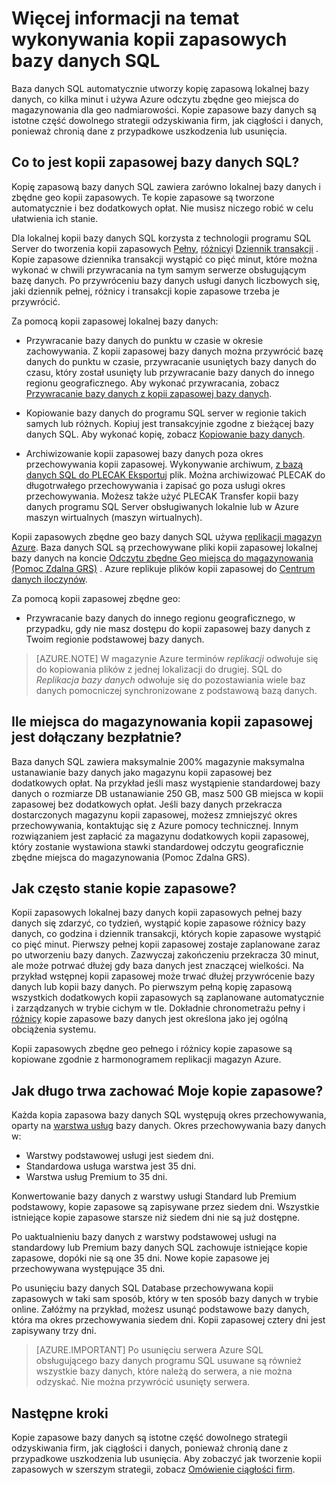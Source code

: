 <properties
   pageTitle="Baza danych SQL wykonywania kopii zapasowych — automatyczne, zbędne geo | Microsoft Azure" 
   description="Baza danych SQL automatycznie utworzy kopię zapasową lokalnej bazy danych co pięć minut i używa Azure odczytu zbędne geo miejsca do magazynowania (Pomoc Zdalna GRS) w celu zapewnienia nadmiarowości geo. "
   services="sql-database"
   documentationCenter=""
   authors="CarlRabeler"
   manager="jhubbard"
   editor="monicar"/>

<tags
   ms.service="sql-database"
   ms.devlang="NA"
   ms.topic="article"
   ms.tgt_pltfrm="NA"
   ms.workload="NA"
   ms.date="10/20/2016"
   ms.author="carlrab;barbkess"/>

<!------------------
This topic is annotated with TEMPLATE guidelines for FEATURE TOPICS.


Metadata guidelines

pageTitle
    60 characters or less. Includes name of the feature - primary benefit. Not the same as H1. Its 60 characters or fewer including all characters between the quotes and the Microsoft Azure site identifier.

description
    115-145 characters. Duplicate of the first sentence in the introduction. This is the abstract of the article that displays under the title when searching in Bing or Google. 

    Example: "SQL Database automatically creates a local database backup every few minutes and uses Azure read-access geo-redundant storage for geo-redundancy."
------------------>

<!----------------

TEMPLATE GUIDELINES for feature topics

The Feature Topic is a one-pager (ok, sometimes longer) that explains a capability of the product or service. It explains what the capability is and characteristics of the capability.  

It is a "learning" topic, not an action topic.

DO explain this:
    • Definition of the feature terminology.  i.e., What is a database backup?
    • Characteristics and capabilities of the feature. (How the feature works)
    • Common uses with links to overview topics that recommend when to use the feature.
    • Reference specifications (Limitations and Restrictions, Permissions, General Remarks, etc.)
    • Next Steps with links to related overviews, features, and tasks.

DON'T explain this:
    • How to steps for using the feature (Tasks)
    • How to solve business problems that incorporate the feature (Overviews)
------------------->

<!------------------
GUIDELINES for the H1 
    
    The H1 should answer the question "What is in this topic?" Write the H1 heading in conversational language and use search key words as much as possible. Since this is a learning topic, make sure the title indicates that and doesn't mislead people to think this will tell them how to do tasks.  
    
    To help people understand this is a learning topic and not an action topic, start the title with "Learn about ... "

    Heading must use an industry standard term. If your feature is a proprietary name like "Elastic database pools", use a synonym. For example:    "Learn about elastic database pools for multi-tenant databases". In this case multi-tenant database is the industry-standard term that will be an anchor for finding the topic.

-------------------->

# <a name="learn-about-sql-database-backups"></a>Więcej informacji na temat wykonywania kopii zapasowych bazy danych SQL

<!------------------
    GUIDELINES for introduction
    
    The introduction is 1-2 sentences.  It is optimized for search and sets proper expectations about what to expect in the article. It should contain the top key words that you are using throughout the article.The introduction should be brief and to the point of what the feature is, what it is used for, and what's in the article. 

    If the introduction is short enough, your article can pop to the top in Google Instant Answers.

    In this example:
    
 

Sentence #1 Explains what the article will cover, which is what the feature is or does. This is also the metadata description. 
    SQL Database automatically creates a local database backup every five minutes and uses Azure read-access geo-redundant storage (RA-GRS) to provide geo-redundancy. 

Sentence #2 Explains why I should care about this.  
    Database backups are an essential part of any business continuity and disaster recovery strategy because they protect your data from accidental corruption or deletion.

-------------------->

Baza danych SQL automatycznie utworzy kopię zapasową lokalnej bazy danych, co kilka minut i używa Azure odczytu zbędne geo miejsca do magazynowania dla geo nadmiarowości. Kopie zapasowe bazy danych są istotne część dowolnego strategii odzyskiwania firm, jak ciągłości i danych, ponieważ chronią dane z przypadkowe uszkodzenia lub usunięcia. 

<!-- This image needs work, so not putting it in right now.

This diagram shows SQL Database running in the US East region. It creates a database backup every five minutes, which it stores locally to Azure Read Access Geo-redundant Storage (RA-GRS). Azure uses geo-replication to copy the database backups to a paired data center in the US West region.

![geo-restore](./media/sql-database-geo-restore/geo-restore-1.png)

-->

<!---------------
GUIDELINES for the first ## H2.

    The first ## describes what the feature encompasses and how it is used. It points to related task articles.
    
    For consistency, being the heading with "What is ... "
----------------->

## <a name="what-is-a-sql-database-backup"></a>Co to jest kopii zapasowej bazy danych SQL?  

<!-- 
    Explains what a SQL Database backup is and answers an important question that people want to know.
-->

Kopię zapasową bazy danych SQL zawiera zarówno lokalnej bazy danych i zbędne geo kopii zapasowych. Te kopie zapasowe są tworzone automatycznie i bez dodatkowych opłat. Nie musisz niczego robić w celu ułatwienia ich stanie.

<!----------------- 
    Explains first component of the backup feature
------------------>

Dla lokalnej kopii bazy danych SQL korzysta z technologii programu SQL Server do tworzenia kopii zapasowych [Pełny](https://msdn.microsoft.com/library/ms186289.aspx), [różnicy](https://msdn.microsoft.com/library/ms175526.aspx )i [Dziennik transakcji](https://msdn.microsoft.com/library/ms191429.aspx) . Kopie zapasowe dziennika transakcji wystąpić co pięć minut, które można wykonać w chwili przywracania na tym samym serwerze obsługującym bazę danych. Po przywróceniu bazy danych usługi danych liczbowych się, jaki dziennik pełnej, różnicy i transakcji kopie zapasowe trzeba je przywrócić.

<!--------------- 
    Explicit list of what to do with a local backup. "Use a ..." helps people to scan the topic and find the uses quickly.
---------------->

Za pomocą kopii zapasowej lokalnej bazy danych:

- Przywracanie bazy danych do punktu w czasie w okresie zachowywania. Z kopii zapasowej bazy danych można przywrócić bazę danych do punktu w czasie, przywracanie usuniętych bazy danych do czasu, który został usunięty lub przywracanie bazy danych do innego regionu geograficznego. Aby wykonać przywracania, zobacz [Przywracanie bazy danych z kopii zapasowej bazy danych](sql-database-recovery-using-backups.md).

- Kopiowanie bazy danych do programu SQL server w regionie takich samych lub różnych. Kopiuj jest transakcyjnie zgodne z bieżącej bazy danych SQL. Aby wykonać kopię, zobacz [Kopiowanie bazy danych](sql-database-copy.md).

- Archiwizowanie kopii zapasowej bazy danych poza okres przechowywania kopii zapasowej. Wykonywanie archiwum, [z bazą danych SQL do PLECAK Eksportuj](sql-database-export.md) plik. Można archiwizować PLECAK do długotrwałego przechowywania i zapisać go poza usługi okres przechowywania. Możesz także użyć PLECAK Transfer kopii bazy danych programu SQL Server obsługiwanych lokalnie lub w Azure maszyn wirtualnych (maszyn wirtualnych).

<!----------------- 
    Explains first component of the backup feature
------------------>

Kopii zapasowych zbędne geo bazy danych SQL używa [replikacji magazyn Azure](../storage/storage-redundancy.md). Baza danych SQL są przechowywane pliki kopii zapasowej lokalnej bazy danych na koncie [Odczytu zbędne Geo miejsca do magazynowania (Pomoc Zdalna GRS)](../storage/storage-redundancy.md#read-access-geo-redundant-storage) . Azure replikuje plików kopii zapasowej do [Centrum danych iloczynów](../best-practices-availability-paired-regions.md). 

<!--------------- 
    Explicit list of what to do with a geo-redundant backup. "Use a ..." helps people to scan the topic and find the uses quickly.
---------------->

Za pomocą kopii zapasowej zbędne geo:

- Przywracanie bazy danych do innego regionu geograficznego, w przypadku, gdy nie masz dostępu do kopii zapasowej bazy danych z Twoim regionie podstawowej bazy danych. 

>[AZURE.NOTE] W magazynie Azure terminów *replikacji* odwołuje się do kopiowania plików z jednej lokalizacji do drugiej. SQL do *Replikacja bazy danych* odwołuje się do pozostawiania wiele baz danych pomocniczej synchronizowane z podstawową bazą danych. 

<!----------------
    The next ## H2's discuss key characteristics of how the feature works. The title is in conversational language and asks the question that will be answered.
------------------->
## <a name="how-much-backup-storage-is-included-at-no-cost"></a>Ile miejsca do magazynowania kopii zapasowej jest dołączany bezpłatnie?

Baza danych SQL zawiera maksymalnie 200% magazynie maksymalna ustanawianie bazy danych jako magazynu kopii zapasowej bez dodatkowych opłat. Na przykład jeśli masz wystąpienie standardowej bazy danych o rozmiarze DB ustanawianie 250 GB, masz 500 GB miejsca w kopii zapasowej bez dodatkowych opłat. Jeśli bazy danych przekracza dostarczonych magazynu kopii zapasowej, możesz zmniejszyć okres przechowywania, kontaktując się z Azure pomocy technicznej. Innym rozwiązaniem jest zapłacić za magazynu dodatkowych kopii zapasowej, który zostanie wystawiona stawki standardowej odczytu geograficznie zbędne miejsca do magazynowania (Pomoc Zdalna GRS). 

## <a name="how-often-do-backups-happen"></a>Jak często stanie kopie zapasowe?

Kopii zapasowych lokalnej bazy danych kopii zapasowych pełnej bazy danych się zdarzyć, co tydzień, wystąpić kopie zapasowe różnicy bazy danych, co godzina i dziennik transakcji, których kopie zapasowe wystąpić co pięć minut. Pierwszy pełnej kopii zapasowej zostaje zaplanowane zaraz po utworzeniu bazy danych. Zazwyczaj zakończeniu przekracza 30 minut, ale może potrwać dłużej gdy baza danych jest znaczącej wielkości. Na przykład wstępnej kopii zapasowej może trwać dłużej przywrócenie bazy danych lub kopii bazy danych. Po pierwszym pełną kopię zapasową wszystkich dodatkowych kopii zapasowych są zaplanowane automatycznie i zarządzanych w trybie cichym w tle. Dokładnie chronometrażu pełny i [różnicy](https://msdn.microsoft.com/library/ms175526.aspx) kopie zapasowe bazy danych jest określona jako jej ogólną obciążenia systemu. 

Kopii zapasowych zbędne geo pełnego i różnicy kopie zapasowe są kopiowane zgodnie z harmonogramem replikacji magazyn Azure.

## <a name="how-long-do-you-keep-my-backups"></a>Jak długo trwa zachować Moje kopie zapasowe?

Każda kopia zapasowa bazy danych SQL występują okres przechowywania, oparty na [warstwa usług](sql-database-service-tiers.md) bazy danych. Okres przechowywania bazy danych w:

<!------------------

    Using a list so the information is easy to find when scanning.
------------------->

- Warstwy podstawowej usługi jest siedem dni.
- Standardowa usługa warstwa jest 35 dni.
- Warstwa usług Premium to 35 dni.


Konwertowanie bazy danych z warstwy usługi Standard lub Premium podstawowy, kopie zapasowe są zapisywane przez siedem dni. Wszystkie istniejące kopie zapasowe starsze niż siedem dni nie są już dostępne. 

Po uaktualnieniu bazy danych z warstwy podstawowej usługi na standardowy lub Premium bazy danych SQL zachowuje istniejące kopie zapasowe, dopóki nie są one 35 dni. Nowe kopie zapasowe jej przechowywana występujące 35 dni.
 
Po usunięciu bazy danych SQL Database przechowywana kopii zapasowych w taki sam sposób, który w ten sposób bazy danych w trybie online. Załóżmy na przykład, możesz usunąć podstawowe bazy danych, która ma okres przechowywania siedem dni. Kopii zapasowej cztery dni jest zapisywany trzy dni.

>[AZURE.IMPORTANT]
    Po usunięciu serwera Azure SQL obsługującego bazy danych programu SQL usuwane są również wszystkie bazy danych, które należą do serwera, a nie można odzyskać. Nie można przywrócić usunięty serwera.

<!-------------------
OPTIONAL section
## Best practices 
--------------------->

<!-------------------
OPTIONAL section
## General remarks
--------------------->

<!-------------------
OPTIONAL section
## Limitations and restrictions
--------------------->

<!-------------------
OPTIONAL section
## Metadata
--------------------->

<!-------------------
OPTIONAL section
## Performance
--------------------->

<!-------------------
OPTIONAL section
## Permissions
--------------------->

<!-------------------
OPTIONAL section
## Security
--------------------->

<!-------------------
GUIDELINES for Next Steps

    The last section is Next Steps. Give a next step that would be relevant to the customer after they have learned about the feature and the tasks associated with it.  Perhaps point them to one or two key scenarios that use this feature.

    You don't need to repeat links you have already given them.
--------------------->

## <a name="next-steps"></a>Następne kroki

Kopie zapasowe bazy danych są istotne część dowolnego strategii odzyskiwania firm, jak ciągłości i danych, ponieważ chronią dane z przypadkowe uszkodzenia lub usunięcia. Aby zobaczyć jak tworzenie kopii zapasowych w szerszym strategii, zobacz [Omówienie ciągłości firm](sql-database-business-continuity.md).


